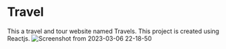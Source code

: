 # Travel
This a travel and tour website named Travels. This project is created using Reactjs.
![Screenshot from 2023-03-06 22-18-50](https://user-images.githubusercontent.com/72916247/223172722-ccb247fe-fece-48e1-919b-c395f0b27c78.png)
